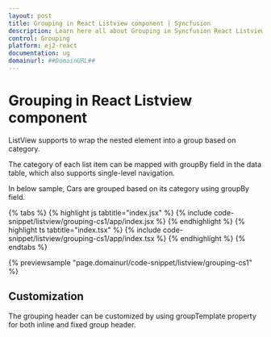 ```yaml
---
layout: post
title: Grouping in React Listview component | Syncfusion
description: Learn here all about Grouping in Syncfusion React Listview component of Syncfusion Essential JS 2 and more.
control: Grouping 
platform: ej2-react
documentation: ug
domainurl: ##DomainURL##
---
```


# Grouping in React Listview component

ListView supports to wrap the nested element into a group based on category.

The category of each list item can be mapped with groupBy field in the data table, which also supports single-level navigation.

In below sample, Cars are grouped based on its category using groupBy field.

{% tabs %}
{% highlight js tabtitle="index.jsx" %}
{% include code-snippet/listview/grouping-cs1/app/index.jsx %}
{% endhighlight %}
{% highlight ts tabtitle="index.tsx" %}
{% include code-snippet/listview/grouping-cs1/app/index.tsx %}
{% endhighlight %}
{% endtabs %}

 {% previewsample "page.domainurl/code-snippet/listview/grouping-cs1" %}

## Customization

The grouping header can be customized by using groupTemplate property for both inline and fixed group header.